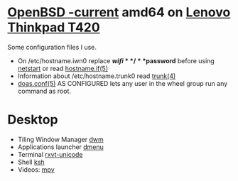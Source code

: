 # [OpenBSD -current](https://www.openbsd.org/faq/current.html) amd64 on [Lenovo Thinkpad T420](http://shop.lenovo.com/us/en/laptops/thinkpad/t-series/t420s/)

Some configuration files I use.

* On /etc/hostname.iwn0 replace **$wifi** / **$password** before using [netstart](http://man.openbsd.org/netstart) or read [hostname.if(5)](http://man.openbsd.org/hostname.if)
* Information about /etc/hostname.trunk0 read [trunk(4)](http://man.openbsd.org/trunk)
* [doas.conf(5)](http://man.openbsd.org/doas.conf) AS CONFIGURED lets any user in the wheel group run any command as root.

# Desktop
* Tiling Window Manager [dwm](http://dwm.suckless.org/)
* Applications launcher [dmenu](http://tools.suckless.org/dmenu/)
* Terminal [rxvt-unicode](http://software.schmorp.de/pkg/rxvt-unicode.html)
* Shell [ksh](http://man.openbsd.org/ksh)
* Videos: [mpv](https://mpv.io/)
